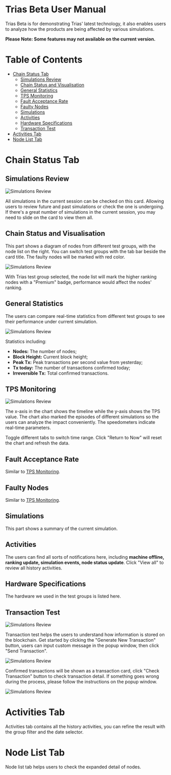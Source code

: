 # Trias Beta User Manual
Trias Beta is for demonstrating Trias' latest technology, it also enables users to analyze how the products are being affected by various simulations.
 
**Please Note: Some features may not available on the current version.**
 
# Table of Contents

<!-- TOC -->
- [Chain Status Tab](#chain-status-tab)
    - [Simulations Review](#simulations-review)
    - [Chain Status and Visualisation](#chain-status-and-visualisation)
    - [General Statistics](#general-statistics)
    - [TPS Monitoring](#tps-monitoring)
    - [Fault Acceptance Rate](#fault-acceptance-rate)
    - [Faulty Nodes](#faulty-nodes)
    - [Simulations](#simulations)
    - [Activities](#activities)
    - [Hardware Specifications](#hardware-specifications)
    - [Transaction Test](#transaction-test)
- [Activities Tab](#activities-tab)
- [Node List Tab](#node-list-tab)
<!-- /TOC -->

# Chain Status Tab

## Simulations Review

![Simulations Review](./img/Simulations_Review.png)

All simulations in the current session can be checked on this card. Allowing users to review future and past simulations or check the one is undergoing. If there's a great number of simulations in the current session, you may need to slide on the card to view them all.


## Chain Status and Visualisation

This part shows a diagram of nodes from different test groups, with the node list on the right. You can switch test groups with the tab bar beside the card title. The faulty nodes will be marked with red color.

![Simulations Review](./img/visualization_card.png)

With Trias test group selected, the node list will mark the higher ranking nodes with a "Premium" badge, performance would affect the nodes' ranking.

## General Statistics

The users can compare real-time statistics from different test groups to see their performance under current simulation. 

![Simulations Review](./img/gereral_statistics.png)

Statistics including:

* **Nodes:** The number of nodes;
* **Block Height:** Current block height;
* **Peak Tx:** Peak transactions per second value from yesterday;
* **Tx today:** The number of transactions confirmed today;
* **Irreversible Tx:** Total confirmed transactions.

## TPS Monitoring

![Simulations Review](./img/TPS_monitoring.png)

The x-axis in the chart shows the timeline while the y-axis shows the TPS value. The chart also marked the episodes of different simulations so the users can analyze the impact conveniently. The speedometers indicate real-time parameters.

Toggle different tabs to switch time range. Click "Return to Now" will reset the chart and refresh the data.

## Fault Acceptance Rate

Similar to [TPS Monitoring](##tps-monitoring).

## Faulty Nodes

Similar to [TPS Monitoring](##tps-monitoring).

## Simulations

This part shows a summary of the current simulation.

## Activities

The users can find all sorts of notifications here, including **machine offline, ranking update, simulation events, node status update**. Click "View all" to review all history activities.

## Hardware Specifications

The hardware we used in the test groups is listed here.

## Transaction Test

![Simulations Review](./img/Send_Transaction.png)

Transaction test helps the users to understand how information is stored on the blockchain. Get started by clicking the "Generate New Transaction" button, users can input custom message in the popup window, then click "Send Transaction".

![Simulations Review](./img/Transaction.png)

Confirmed transactions will be shown as a transaction card, click "Check Transaction" button to check transaction detail. If something goes wrong during the process, please follow the instructions on the popup window.

![Simulations Review](./img/Check_Transaction.png)

# Activities Tab

Activities tab contains all the history activities, you can refine the result with the group filter and the date selector.


# Node List Tab

Node list tab helps users to check the expanded detail of nodes.